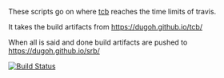 These scripts go on where [tcb](https://github.com/dugoh/tcb/) reaches the time limits of travis.

It takes the build artifacts from https://dugoh.github.io/tcb/

When all is said and done build artifacts are pushed to https://dugoh.github.io/srb/

[![Build Status](https://travis-ci.org/dugoh/srb.svg?branch=master)](https://travis-ci.org/dugoh/srb)
